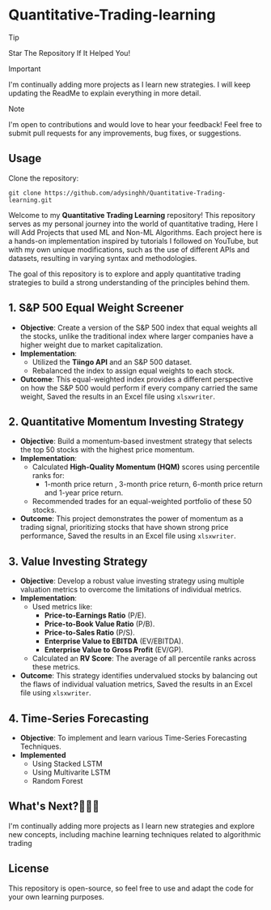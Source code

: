 # Quantitative-Trading-learning

> [!TIP]  
> Star The Repository If It Helped You!  

> [!IMPORTANT]  
> I'm continually adding more projects as I learn new strategies. I will keep updating the ReadMe to explain everything in more detail.

> [!NOTE]  
> I'm open to contributions and would love to hear your feedback! Feel free to submit pull requests for any improvements, bug fixes, or suggestions.  
 
## Usage
Clone the repository:
```
git clone https://github.com/adysinghh/Quantitative-Trading-learning.git
```

Welcome to my **Quantitative Trading Learning** repository! This repository serves as my personal journey into the world of quantitative trading, Here I will Add Projects that used ML and Non-ML Algorithms. Each project here is a hands-on implementation inspired by tutorials I followed on YouTube, but with my own unique modifications, such as the use of different APIs and datasets, resulting in varying syntax and methodologies. 

The goal of this repository is to explore and apply quantitative trading strategies to build a strong understanding of the principles behind them. 


## 1. **S&P 500 Equal Weight Screener**
- **Objective**: Create a version of the S&P 500 index that equal weights all the stocks, unlike the traditional index where larger companies have a higher weight due to market capitalization.
- **Implementation**: 
  - Utilized the **Tiingo API** and an S&P 500 dataset.
  - Rebalanced the index to assign equal weights to each stock.
- **Outcome**: This equal-weighted index provides a different perspective on how the S&P 500 would perform if every company carried the same weight, Saved the results in an Excel file using `xlsxwriter`.


## 2. **Quantitative Momentum Investing Strategy**
- **Objective**: Build a momentum-based investment strategy that selects the top 50 stocks with the highest price momentum.
- **Implementation**: 
  - Calculated **High-Quality Momentum (HQM)** scores using percentile ranks for:
    - 1-month price return , 3-month price return, 6-month price return and 1-year price return.
  - Recommended trades for an equal-weighted portfolio of these 50 stocks.
- **Outcome**: This project demonstrates the power of momentum as a trading signal, prioritizing stocks that have shown strong price performance, Saved the results in an Excel file using `xlsxwriter`.


## 3. **Value Investing Strategy**
- **Objective**: Develop a robust value investing strategy using multiple valuation metrics to overcome the limitations of individual metrics.
- **Implementation**:
  - Used metrics like:
    - **Price-to-Earnings Ratio** (P/E).
    - **Price-to-Book Value Ratio** (P/B).
    - **Price-to-Sales Ratio** (P/S).
    - **Enterprise Value to EBITDA** (EV/EBITDA).
    - **Enterprise Value to Gross Profit** (EV/GP).
  - Calculated an **RV Score**: The average of all percentile ranks across these metrics.
- **Outcome**: This strategy identifies undervalued stocks by balancing out the flaws of individual valuation metrics, Saved the results in an Excel file using `xlsxwriter`.


## 4. **Time-Series Forecasting**
- **Objective**: To implement and learn various Time-Series Forecasting Techniques.
- **Implemented**
  - Using Stacked LSTM
  - Using Multivarite LSTM
  - Random Forest




## What's Next?🧑🏾‍💻
I'm continually adding more projects as I learn new strategies and explore new concepts, including machine learning techniques related to algorithmic trading


## License
This repository is open-source, so feel free to use and adapt the code for your own learning purposes.
